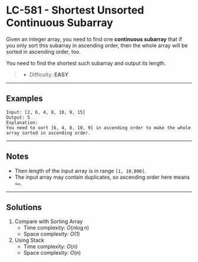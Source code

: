 # LC-581 - Shortest Unsorted Continuous Subarray

Given an integer array, you need to find one **continuous subarray** that if you only sort this subarray in ascending order, then the whole array will be sorted in ascending order, too.

You need to find the shortest such subarray and output its length.

> * Difficulty: **EASY**

---
## Examples

```
Input: [2, 6, 4, 8, 10, 9, 15]
Output: 5
Explanation:
You need to sort [6, 4, 8, 10, 9] in ascending order to make the whole array sorted in ascending order.
```

---
## Notes

* Then length of the input array is in range `[1, 10,000]`.
* The input array may contain duplicates, so ascending order here means `<=`.

---
## Solutions

1. Compare with Sorting Array
    * Time complexity: $O(n\log{n})$
    * Space complexity: $O(1)$
2. Using Stack
    * Time complexity: $O(n)$
    * Space complexity: $O(n)$